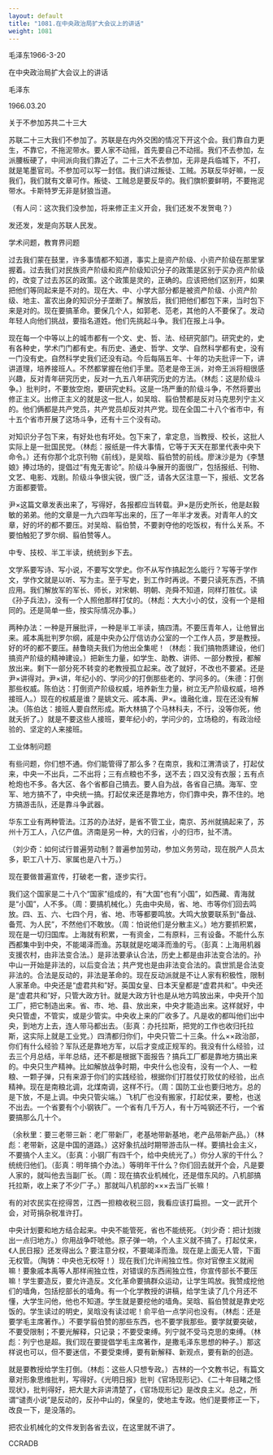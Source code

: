```yaml
---
layout: default
title: "1081.在中央政治局扩大会议上的讲话"
weight: 1081
---
```


毛泽东1966-3-20

在中央政治局扩大会议上的讲话

毛泽东

1966.03.20

关于不参加苏共二十三大

苏联二十三大我们不参加了。苏联是在内外交困的情况下开这个会。我们靠自力更生，不靠它，不拖泥带水。要人家不动摇，首先要自己不动摇。我们不去参加，左派腰板硬了，中间派向我们靠近了。二十三大不去参加，无非是兵临城下，不打，就是笔墨官司。不参加可以写一封信。我们讲过叛徒、工贼。苏联反华好嘛，一反我们，我们就有文章可作。叛徒、工贼总是要反华的。我们旗帜要鲜明，不要拖泥带水。卡斯特罗无非是豺狼当道。

（有人问：这次我们没参加，将来修正主义开会，我们还发不发贺电？）

发还发，发是向苏联人民发。

学术问题，教育界问题

过去我们蒙在鼓里，许多事情都不知道，事实上是资产阶级、小资产阶级在那里掌握着。过去我们对民族资产阶级和资产阶级知识分子的政策是区别于买办资产阶级的，改变了过去苏区的政策。这个政策是灵的，正确的。应该把他们区别开，如果把他们等同起来是不对的。现在大、中、小学大部分都是被资产阶级、小资产阶级、地主、富农出身的知识分子垄断了。解放后，我们把他们都包下来，当时包下来是对的。现在要搞革命。要保几个人，如郭老、范老，其他的人不要保了。发动年轻人向他们挑战，要指名道姓。他们先挑起斗争。我们在报上斗争。

现在每一个中等以上的城市都有一个文、史、哲、法、经研究部门。研究史的，史有各种史，学术门门都有史。有历史、通史、哲学、文学、自然科学都有史，没有一门没有史。自然科学史我们还没有动。今后每隔五年、十年的功夫批评一下，讲讲道理，培养接班人。不然都掌握在他们手里。范老是帝王派，对帝王派将相很感兴趣，反对青年研究历史，反对一九五八年研究历史的方法。（林彪：这是阶级斗争。）批判时，不要放空炮，要研究史料。这是一场严重的阶级斗争，不然将要出修正主义。出修正主义的就是这一批人，如吴晗、翦伯赞都是反对马克思列宁主义的。他们俩都是共产党员，共产党员却反对共产党。现在全国二十八个省市中，有十五个省市开展了这场斗争，还有十三个没有动。

对知识分子包下来，有好处也有坏处。包下来了，拿定息，当教授、校长，这批人实际上是一批国民党。（林彪：报纸是一件大事情，它等于天天在那里代表中央下命令。）还有你那个北京刊物《前线》，是吴晗、翦伯赞的前线。廖沫沙是为《李慧娘》捧过场的，提倡过“有鬼无害论”。阶级斗争展开的面很广，包括报纸、刊物、文艺、电影、戏剧。阶级斗争很尖锐，很广泛，请各大区注意一下，报纸、文艺各方面都要管。

尹×这篇文章发表出来了，写得好，各报都应当转载。尹×是历史所长，他是赵毅敏的弟弟。他的文章是一九六四年写出来的，压了一年半才发表。对青年人的文章，好的坏的都不要压。对吴晗、翦伯赞，不要剥夺他的吃饭权，有什么关系。不要怕触犯了罗尔纲、翦伯赞等人。

中专、技校、半工半读，统统到乡下去。

文学系要写诗、写小说，不要写文学史。你不从写作搞起怎么能行？写等于学作文，学作文就是以听、写为主。至于写史，到工作时再说。不要只读死东西，不搞应用。我们解放军的军长、师长，对宋朝、明朝、尧舜不知道，同样打胜仗。读《孙子兵法》，没有一个人照他那样打仗的。（林彪：大大小小的仗，没有一个是相同的。还是简单一些，按实际情况办事。）

两种办法：一种是开展批评，一种是半工半读，搞四清。不要压青年人，让他冒出来。戚本禹批判罗尔纲，戚是中央办公厅信访办公室的一个工作人员，罗是教授。好的坏的都不要压。赫鲁晓夫我们为他出全集呢！（林彪：我们搞物质建设，他们搞资产阶级的精神建设。）把新生力量，如学生、助教、讲师、一部分教授，都解放出来。剩下一部分死不转变的老教授孤立起来。改了就好，不改也不要紧。还是尹×讲得对。尹×讲，年纪小的、学问少的打倒那些老的、学问多的。（朱德：打倒那些权威。陈伯达：打倒资产阶级权威，培养新生力量，树立无产阶级权威，培养接班人。）现在的权威是谁？是姚文元、戚本禹、尹×。谁融化谁，现在还没有解决。（陈伯达：接班人要自然形成。斯大林搞了个马林科夫，不行，没等你死，他就夭折了。）就是不要这些人接班，要年纪小的，学问少的，立场稳的，有政治经验的、坚定的人来接班。

工业体制问题

有些问题，你们想不通。你们能管得了那么多？在南京，我和江渭清谈了，打起仗来，中央一不出兵，二不出将；三有点粮也不多，送不去；四又没有衣服；五有点枪炮也不多。各大区、各个省都自己搞去。要人自为战，各省自己搞。海军、空军、地方搞不了，中央统一搞。打起仗来还是靠地方，你们靠中央，靠不住的。地方搞游击队，还是靠斗争武器。

华东工业有两种管法。江苏的办法好，是省不管工业，南京、苏州就搞起来了，苏州十万工人，八亿产值。济南是另一种，大的归省，小的归市，扯不清。

（刘少奇：如何试行普遍劳动制？普遍参加劳动，参加义务劳动，现在脱产人员太多，职工八十万、家属也是八十万。）

现在要做普遍宣传，打破老一套，逐步实行。

我们这个国家是二十八个“国家”组成的，有“大国”也有“小国”，如西藏、青海就是“小国”，人不多。（周：要搞机械化。）先由中央局，省、地、市等你们回去鸣放。四、五、六、七四个月，省、地、市等都要鸣放。大鸣大放要联系到“备战、备荒、为人民”，不然他们不敢放。（周：怕说他们是分散主义。）地方要抓积累，现在是一切归国库。上海就有积累，一有资金，二有原料，三有设备。不能什么东西都集中到中央，不能竭泽而渔。苏联就是吃竭泽而渔的亏。（彭真：上海用机器支援农村，由非法变合法。）是非法要承认合法，历史上都是由非法变合法的。孙中山一开始是非法的，以后变合法；共产党也是由非法变合法的。袁世凯是合法变非法的。合法是反动的，非法是革命的。现在反动派就是不让人家有积极性，限制人家革命。中央还是“虚君共和”好。英国女皇、日本天皇都是“虚君共和”。中央还是“虚君共和”好，只管大政方针。就是大政方针也是从地方鸣放出来，中央开个加工厂，把它制造出来。省、市、地、县、放出来，中央才能造出来。这样就好，中央只管虚，不管实，或是少管实。中央收上来的厂收多了。凡是收的都叫他们出中央，到地方上去，连人带马都出去。（彭真：办托拉斯，把党的工作也收归托拉斯，这实际上就是工业党。）四清都归你们，中央只管二十三条。什么××政治部，你们有什么经验？军队还是靠地方军，以后才变成正规军的。我没有什么经验，过去三个月总结，半年总结，还不都是根据下面报告？搞兵工厂都是靠地方搞出来的。中央只生产精神。比如解放战争时期，中央什么也没有，没有一个人、一粒粮、一颗子弹，只有来源于你们的实践经验，根据你们打胜仗打败仗的经验，出点精神。现在是南粮北调，北煤南调，这样不行。（周：国防工业也要归地方。总的是下放，不是上调。中央只管尖端。）飞机厂也没有搬家，打起仗来，要枪，也送不出去。一个省要有个小钢铁厂。一个省有几千万人，有十万吨钢还不行，一个省要搞那么几十个。

（余秋里：要三老带三新：老厂带新厂，老基地带新基地，老产品带新产品。）（林彪：老带新，这是中国的道路。）这好象抗战时期带游击队一样。要搞社会主义，不要搞个人主义。（彭真：小钢厂有四千个，给中央统光了。）你分人家的干什么？统统归他们。（彭真：明年搞个办法。）等明年干什么？你们回去就开个会，凡是要人家的，就叫他去当副厂长。（周：现在搞农业机械化，还是借东风的。八机部搞托拉斯，收上来了不少厂子。）那就叫八机部的×××去当厂长嘛！

有的对农民实在挖得苦，江西一担粮收税三回，我看应该打扁担。一文一武开个会，对苛捐杂税准许打。

中央计划要和地方结合起来。中央不能管死，省也不能统死。（刘少奇：把计划拨出一点归地方。）你用战争吓唬他。原子弹一响，个人主义就不搞了。打起仗来，《人民日报》还发得出么？要注意分权，不要竭泽而渔。现在是上面无人管，下面无权管。（陶铸：中央也无权呀！）现在我们允许闹独立性。你对官僚主义就闹嘛！要象戚本禹等人那样闹独立性，对错误的东西闹独立性，你宣传部长不要压嘛！学生要造反，要允许造反。文化革命要搞群众运动，让学生鸣放。我赞成挖他们的墙角，包括挖部长的墙角。有一个化学教授的讲稿，给学生读了几个月还不懂，大学生问他，他也不知道。学生就是要挖他的墙角。吴晗、翦伯赞就是靠史吃饭的。学生读过的明史，吴晗没有读过呢！俞平伯一点学问也没有。（林彪：还是要学毛主席著作。）不要学翦伯赞的那些东西，也不要学我那些。要学就要突破，不要受限制；不要光解释，只记录；不要受束缚。列宁就不受马克思的束缚。（林彪：列宁也是超。我们现在要提倡学毛主席著作，是撒毛泽东思想的种子。）那这样说也可以，但不要迷信，不要受束缚，要有新解释、新观点，要有新的创造。

就是要教授给学生打倒。（林彪：这些人只想专政。）吉林的一个文教书记，有篇文章对形象思维批判，写得好。《光明日报》批判《官场现形记》、《二十年目睹之怪现状》，批判得好，把大是大非讲清楚了，《官场现形记》是改良主义。总之，所谓“谴责小说”是反动的，反孙中山的，保皇的，使地主专政。他们是要修正一下，改良一下，是没落的。

把农业机械化的文件发到各省去议，在这里就不讲了。

CCRADB

